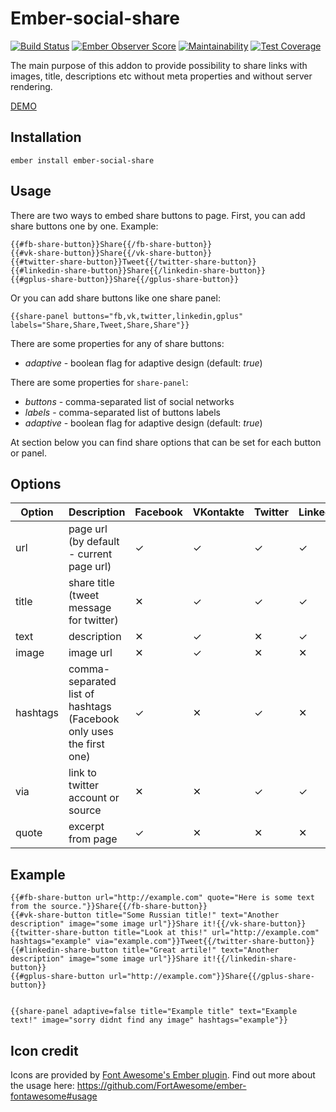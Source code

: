 # Ember-social-share
[![Build Status](https://travis-ci.org/Crabar/ember-social-share.svg?branch=master)](https://travis-ci.org/Crabar/ember-social-share) [![Ember Observer Score](https://emberobserver.com/badges/ember-social-share.svg)](https://emberobserver.com/addons/ember-social-share) [![Maintainability](https://api.codeclimate.com/v1/badges/3c0998ae57213e1f92d8/maintainability)](https://codeclimate.com/github/Crabar/ember-social-share/maintainability)
[![Test Coverage](https://api.codeclimate.com/v1/badges/3c0998ae57213e1f92d8/test_coverage)](https://codeclimate.com/github/Crabar/ember-social-share/test_coverage)

The main purpose of this addon to provide possibility to share links with images, title, descriptions etc without meta properties and without server rendering.

[DEMO](https://crabar.github.io/ember-social-share/)

## Installation

    ember install ember-social-share

## Usage
There are two ways to embed share buttons to page.
First, you can add share buttons one by one. Example:

    {{#fb-share-button}}Share{{/fb-share-button}}
    {{#vk-share-button}}Share{{/vk-share-button}}
    {{#twitter-share-button}}Tweet{{/twitter-share-button}}
    {{#linkedin-share-button}}Share{{/linkedin-share-button}}
    {{#gplus-share-button}}Share{{/gplus-share-button}}

Or you can add share buttons like one share panel:

    {{share-panel buttons="fb,vk,twitter,linkedin,gplus" labels="Share,Share,Tweet,Share,Share"}}

There are some properties for any of share buttons:

* _adaptive_ - boolean flag for adaptive design (default: _true_)

There are some properties for ```share-panel```:

* _buttons_ - comma-separated list of social networks
* _labels_ - comma-separated list of buttons labels
* _adaptive_ - boolean flag for adaptive design (default: _true_)

At section below you can find share options that can be set for each button or panel.

## Options
Option | Description | Facebook | VKontakte | Twitter | LinkedIn | Google+ |
------ | ----------- | -------- | --------- | ------- | -------- | ------- |
url | page url (by default - current page url) | &#10003; | &#10003; | &#10003; | &#10003; | &#10003;
title | share title (tweet message for twitter) | &#10005; | &#10003; | &#10003; | &#10003; | &#10005;
text | description | &#10005; | &#10003; | &#10005; | &#10003; | &#10005;
image | image url | &#10005; | &#10003; | &#10005; | &#10005; | &#10005;
hashtags | comma-separated list of hashtags (Facebook only uses the first one) | &#10003; | &#10005; | &#10003; | &#10005; | &#10005;
via | link to twitter account or source | &#10005; | &#10005; | &#10003; | &#10003; | &#10005;
quote | excerpt from page | &#10003; | &#10005; | &#10005; | &#10005; | &#10005; |

## Example

    {{#fb-share-button url="http://example.com" quote="Here is some text from the source."}}Share{{/fb-share-button}}
    {{#vk-share-button title="Some Russian title!" text="Another description" image="some image url"}}Share it!{{/vk-share-button}}
    {{twitter-share-button title="Look at this!" url="http://example.com" hashtags="example" via="example.com"}}Tweet{{/twitter-share-button}}
    {{#linkedin-share-button title="Great artile!" text="Another description" image="some image url"}}Share it!{{/linkedin-share-button}}
    {{#gplus-share-button url="http://example.com"}}Share{{/gplus-share-button}}


    {{share-panel adaptive=false title="Example title" text="Example text!" image="sorry didnt find any image" hashtags="example"}}


## Icon credit
Icons are provided by [Font Awesome's Ember plugin](https://github.com/FortAwesome/ember-fontawesome). Find out more about the usage here: https://github.com/FortAwesome/ember-fontawesome#usage

